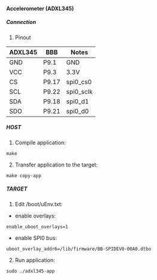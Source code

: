 #### Accelerometer (ADXL345)

##### Connection

1. Pinout

| ADXL345  | BBB     | Notes      |
|----------|---------|------------|
|  GND     |  P9.1   |  GND       |
|  VCC     |  P9.3   |  3.3V      |
|  CS      |  P9.17  |  spi0_cs0  |
|  SCL     |  P9.22  |  spi0_sclk |
|  SDA     |  P9.18  |  spi0_d1   |
|  SDO     |  P9.21  |  spi0_d0   |

##### HOST

1. Compile application:
```
make
```

2. Transfer application to the target:
```
make copy-app
```

##### TARGET

1. Edit /boot/uEnv.txt:

- enable overlays:
```
enable_uboot_overlays=1
```

- enable SPI0 bus:
```
uboot_overlay_addr6=/lib/firmware/BB-SPIDEV0-00A0.dtbo
```

2. Run application:
```
sudo ./adxl345-app
```

